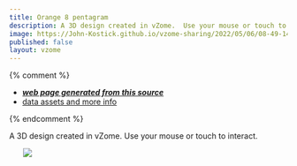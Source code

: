 ```yaml
---
title: Orange 8 pentagram
description: A 3D design created in vZome.  Use your mouse or touch to interact.
image: https://John-Kostick.github.io/vzome-sharing/2022/05/06/08-49-14-Orange-8-pentagram/Orange-8-pentagram.png
published: false
layout: vzome
---
```


{% comment %}
 - [***web page generated from this source***](<https://John-Kostick.github.io/vzome-sharing/2022/05/06/Orange-8-pentagram-08-49-14.html>)
 - [data assets and more info](<https://github.com/John-Kostick/vzome-sharing/tree/main/2022/05/06/08-49-14-Orange-8-pentagram/>)
 
{% endcomment %}

A 3D design created in vZome.  Use your mouse or touch to interact.

<vzome-viewer style="width: 87%; height: 60vh; margin: 5%"
       src="https://John-Kostick.github.io/vzome-sharing/2022/05/06/08-49-14-Orange-8-pentagram/Orange-8-pentagram.vZome" >
  <img src="https://John-Kostick.github.io/vzome-sharing/2022/05/06/08-49-14-Orange-8-pentagram/Orange-8-pentagram.png" />
</vzome-viewer>